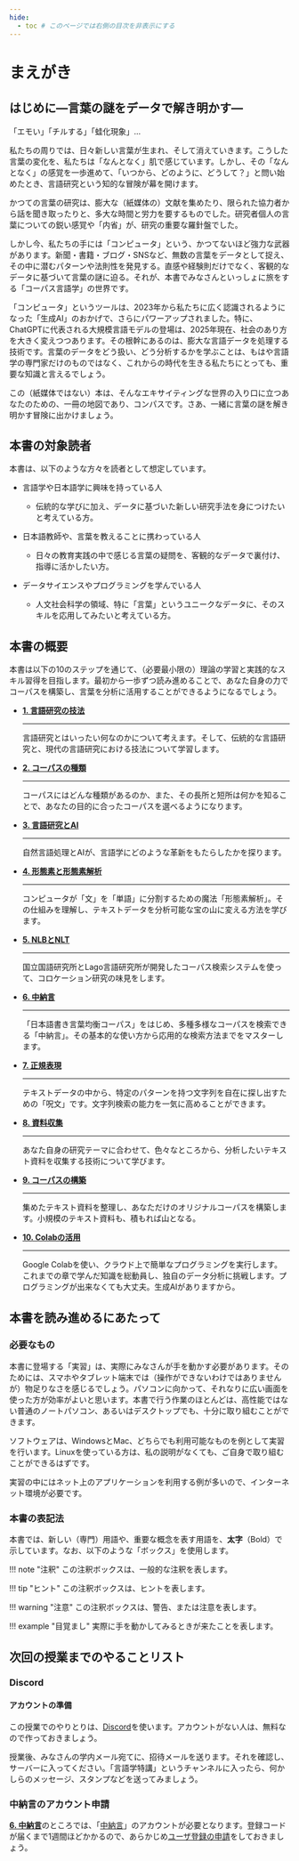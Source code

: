 ```yaml
---
hide:
  - toc # このページでは右側の目次を非表示にする
---
```


# まえがき
## はじめに—言葉の謎をデータで解き明かす—
「エモい」「チルする」「蛙化現象」…

私たちの周りでは、日々新しい言葉が生まれ、そして消えていきます。こうした言葉の変化を、私たちは「なんとなく」肌で感じています。しかし、その「なんとなく」の感覚を一歩進めて、「いつから、どのように、どうして？」と問い始めたとき、言語研究という知的な冒険が幕を開けます。

かつての言葉の研究は、膨大な（紙媒体の）文献を集めたり、限られた協力者から話を聞き取ったりと、多大な時間と労力を要するものでした。研究者個人の言葉についての鋭い感覚や「内省」が、研究の重要な羅針盤でした。

しかし今、私たちの手には「コンピュータ」という、かつてないほど強力な武器があります。新聞・書籍・ブログ・SNSなど、無数の言葉をデータとして捉え、その中に潜むパターンや法則性を発見する。直感や経験則だけでなく、客観的なデータに基づいて言葉の謎に迫る。それが、本書でみなさんといっしょに旅をする「コーパス言語学」の世界です。

「コンピュータ」というツールは、2023年から私たちに広く認識されるようになった「生成AI」のおかげで、さらにパワーアップされました。特に、ChatGPTに代表される大規模言語モデルの登場は、2025年現在、社会のあり方を大きく変えつつあります。その根幹にあるのは、膨大な言語データを処理する技術です。言葉のデータをどう扱い、どう分析するかを学ぶことは、もはや言語学の専門家だけのものではなく、これからの時代を生きる私たちにとっても、重要な知識と言えるでしょう。

この（紙媒体ではない）本は、そんなエキサイティングな世界の入り口に立つあなたのための、一冊の地図であり、コンパスです。さあ、一緒に言葉の謎を解き明かす冒険に出かけましょう。

## 本書の対象読者
本書は、以下のような方々を読者として想定しています。

- 言語学や日本語学に興味を持っている人
    - 伝統的な学びに加え、データに基づいた新しい研究手法を身につけたいと考えている方。

- 日本語教師や、言葉を教えることに携わっている人
    - 日々の教育実践の中で感じる言葉の疑問を、客観的なデータで裏付け、指導に活かしたい方。

- データサイエンスやプログラミングを学んでいる人
    - 人文社会科学の領域、特に「言葉」というユニークなデータに、そのスキルを応用してみたいと考えている方。

## 本書の概要
<!--
1. 言語研究の技法
2. コーパスの種類
3. 言語研究とAI
4. 形態素と形態素解析ツール
5. 既存のコーパスとアプリケーションを利用した言葉の調査
6. 正規表現による文字列検索
7. テキスト資料の収集とコーパスの作成
8. Colabを利用した形態素解析
-->

本書は以下の10のステップを通じて、（必要最小限の）理論の学習と実践的なスキル習得を目指します。最初から一歩ずつ読み進めることで、あなた自身の力でコーパスを構築し、言葉を分析に活用することができるようになるでしょう。

<div class="grid cards" markdown>

-   [__1. 言語研究の技法__](01-language-research.md)

    ---
    言語研究とはいったい何なのかについて考えます。そして、伝統的な言語研究と、現代の言語研究における技法について学習します。

-   [__2. コーパスの種類__](02-corpus.md)

    ---
    コーパスにはどんな種類があるのか、また、その長所と短所は何かを知ることで、あなたの目的に合ったコーパスを選べるようになります。

-   [__3. 言語研究とAI__](03-ai.md)

    ---
    自然言語処理とAIが、言語学にどのような革新をもたらしたかを探ります。

-   [__4. 形態素と形態素解析__](04-pos.md)

    ---
    コンピュータが「文」を「単語」に分割するための魔法「形態素解析」。その仕組みを理解し、テキストデータを分析可能な宝の山に変える方法を学びます。

-   [__5. NLBとNLT__](05-nlb-nlt.md)

    ---
    国立国語研究所とLago言語研究所が開発したコーパス検索システムを使って、コロケーション研究の味見をします。

-   [__6. 中納言__](06-chunagon.md)

    ---
    「日本語書き言葉均衡コーパス」をはじめ、多種多様なコーパスを検索できる「中納言」。その基本的な使い方から応用的な検索方法までをマスターします。

-   [__7. 正規表現__](07-regular-expressions.md)

    ---
    テキストデータの中から、特定のパターンを持つ文字列を自在に探し出すための「呪文」です。文字列検索の能力を一気に高めることができます。

-   [__8. 資料収集__](08-data-collection.md)

    ---
    あなた自身の研究テーマに合わせて、色々なところから、分析したいテキスト資料を収集する技術について学びます。

-   [__9. コーパスの構築__](09-corpus-building.md)

    ---
    集めたテキスト資料を整理し、あなただけのオリジナルコーパスを構築します。小規模のテキスト資料も、積もれば山となる。

-   [__10. Colabの活用__](10-colab.md)

    ---
    Google Colabを使い、クラウド上で簡単なプログラミングを実行します。これまでの章で学んだ知識を総動員し、独自のデータ分析に挑戦します。プログラミングが出来なくても大丈夫。生成AIがありますから。
</div>

## 本書を読み進めるにあたって
### 必要なもの
本書に登場する「実習」は、実際にみなさんが手を動かす必要があります。そのためには、スマホやタブレット端末では（操作ができないわけではありませんが）物足りなさを感じるでしょう。パソコンに向かって、それなりに広い画面を使った方が効率がよいと思います。本書で行う作業のほとんどは、高性能ではない普通のノートパソコン、あるいはデスクトップでも、十分に取り組むことができます。

ソフトウェアは、WindowsとMac、どちらでも利用可能なものを例として実習を行います。Linuxを使っている方は、私の説明がなくても、ご自身で取り組むことができるはずです。

実習の中にはネット上のアプリケーションを利用する例が多いので、インターネット環境が必要です。

### 本書の表記法
本書では、新しい（専門）用語や、重要な概念を表す用語を、**太字**（Bold）で示しています。なお、以下のような「ボックス」を使用します。

!!! note "注釈"
    この注釈ボックスは、一般的な注釈を表します。

!!! tip "ヒント"
    この注釈ボックスは、ヒントを表します。

!!! warning "注意"
    この注釈ボックスは、警告、または注意を表します。

!!! example "目覚まし"
    実際に手を動かしてみるときが来たことを表します。

<!-- ## 謝辞 -->

## 次回の授業までのやることリスト
### Discord
#### アカウントの準備
この授業でのやりとりは、[Discord](https://discord.com/)を使います。アカウントがない人は、無料なので作っておきましょう。

授業後、みなさんの学内メール宛てに、招待メールを送ります。それを確認し、サーバーに入ってください。「言語学特講」というチャンネルに入ったら、何かしらのメッセージ、スタンプなどを送ってみましょう。

### 中納言のアカウント申請
[__6. 中納言__](06-chunagon.md)のところでは、「[中納言](https://chunagon.ninjal.ac.jp/)」のアカウントが必要となります。登録コードが届くまで1週間ほどかかるので、あらかじめ[ユーザ登録の申請](https://chunagon.ninjal.ac.jp/useraccount/register)をしておきましょう。